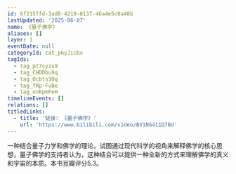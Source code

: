 ```yaml
---
id: 6f215ffd-3ad8-4219-8137-46a4e5c0a48b
lastUpdated: '2025-06-07'
name: 《量子佛学》
aliases: []
layer: 1
eventDate: null
categoryId: cat_p6yJicbx
tagIds:
  - tag_pt7cyzs9
  - tag_CHDDbu9q
  - tag_Ocbts3Oq
  - tag_fRp-FvBe
  - tag_onKpmFeH
timelineEvents: []
relations: []
titledLinks:
  - title: '链接: 《量子佛学》'
    url: 'https://www.bilibili.com/video/BV1NG411Q7Bd'
---
```

一种结合量子力学和佛学的理论，试图通过现代科学的视角来解释佛学的核心思想，量子佛学的支持者认为，这种结合可以提供一种全新的方式来理解佛学的真义和宇宙的本质。本书豆瓣评分5.3。
